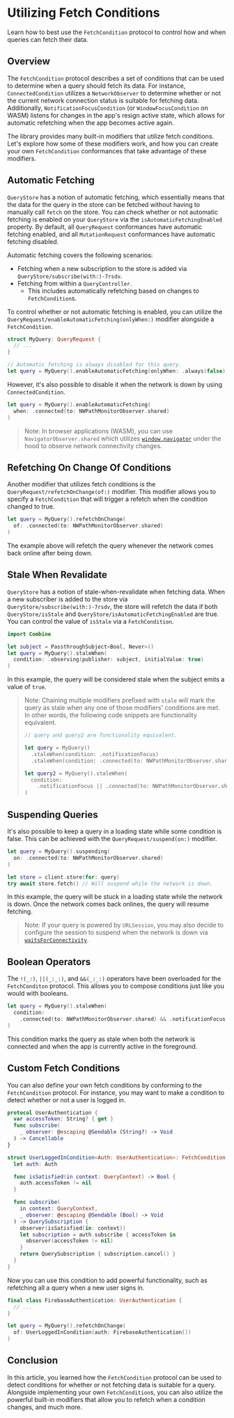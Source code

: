 # Utilizing Fetch Conditions

Learn how to best use the ``FetchCondition`` protocol to control how and when queries can fetch their data.

## Overview

The `FetchCondition` protocol describes a set of conditions that can be used to determine when a query should fetch its data. For instance, ``ConnectedCondition`` utilizes a ``NetworkObserver`` to determine whether or not the current network connection status is suitable for fetching data. Additionally, ``NotificationFocusCondition`` (or `WindowFocusCondition` on WASM) listens for changes in the app's resign active state, which allows for automatic refetching when the app becomes active again.

The library provides many built-in modifiers that utilize fetch conditions. Let's explore how some of these modifiers work, and how you can create your own `FetchCondition` conformances that take advantage of these modifiers.

## Automatic Fetching

``QueryStore`` has a notion of automatic fetching, which essentially means that the data for the query in the store can be fetched without having to manually call `fetch` on the store. You can check whether or not automatic fetching is enabled on your `QueryStore` via the `isAutomaticFetchingEnabled` property. By default, all ``QueryRequest`` conformances have automatic fetching enabled, and all ``MutationRequest`` conformances have automatic fetching disabled.

Automatic fetching covers the following scenarios:
- Fetching when a new subscription to the store is added via ``QueryStore/subscribe(with:)-7rsdv``.
- Fetching from within a ``QueryController``.
  - This includes automatically refetching based on changes to `FetchCondition`s.

To control whether or not automatic fetching is enabled, you can utilize the ``QueryRequest/enableAutomaticFetching(onlyWhen:)`` modifier alongside a `FetchCondition`.

```swift
struct MyQuery: QueryRequest {
  // ...
}

// Automatic fetching is always disabled for this query.
let query = MyQuery().enableAutomaticFetching(onlyWhen: .always(false))
```

However, it's also possible to disable it when the network is down by using `ConnectedCondition`.

```swift
let query = MyQuery().enableAutomaticFetching(
  when: .connected(to: NWPathMonitorObserver.shared)
)
```

> Note: In browser applications (WASM), you can use `NavigatorObserver.shared` which utilizes [`window.navigator`](https://developer.mozilla.org/en-US/docs/Web/API/Navigator) under the hood to observe network connectivity changes.

## Refetching On Change Of Conditions

Another modifier that utilizes fetch conditions is the ``QueryRequest/refetchOnChange(of:)`` modifier. This modifier allows you to specify a `FetchCondition` that will trigger a refetch when the condition changed to true.

```swift
let query = MyQuery().refetchOnChange(
  of: .connected(to: NWPathMonitorObserver.shared)
)
```

The example above will refetch the query whenever the network comes back online after being down.

## Stale When Revalidate

`QueryStore` has a notion of stale-when-revalidate when fetching data. When a new subscriber is added to the store via ``QueryStore/subscribe(with:)-7rsdv``, the store will refetch the data if both ``QueryStore/isStale`` and ``QueryStore/isAutomaticFetchingEnabled`` are true. You can control the value of `isStale` via a `FetchCondition`.

```swift
import Combine

let subject = PassthroughSubject<Bool, Never>()
let query = MyQuery().staleWhen(
  condition: .observing(publisher: subject, initialValue: true)
)
```

In this example, the query will be considered stale when the subject emits a value of `true`.

> Note: Chaining multiple modifiers prefixed with `stale` will mark the query as stale when any one of those modifiers' conditions are met. In other words, the following code snippets are functionality equivalent.
> ```swift
> // query and query2 are functionality equivalent.
>
> let query = MyQuery()
>   .staleWhen(condition: .notificationFocus)
>   .staleWhen(condition: .connected(to: NWPathMonitorObserver.shared))
>
> let query2 = MyQuery().staleWhen(
>   condition:
>     .notificationFocus || .connected(to: NWPathMonitorObserver.shared)
> )
> ```

## Suspending Queries

It's also possible to keep a query in a loading state while some condition is false. This can be achieved with the ``QueryRequest/suspend(on:)`` modifier.

```swift
let query = MyQuery().suspending(
  on: .connected(to: NWPathMonitorObserver.shared)
)

let store = client.store(for: query)
try await store.fetch() // Will suspend while the network is down.
```

In this example, the query will be stuck in a loading state while the network is down. Once the network comes back onlines, the query will resume fetching.

> Note: If your query is powered by `URLSession`, you may also decide to configure the session to suspend when the network is down via [`waitsForConnectivity`](https://developer.apple.com/documentation/foundation/urlsessionconfiguration/2908812-waitsforconnectivity).

## Boolean Operators

The ``!(_:)``, ``||(_:_:)``, and ``&&(_:_:)`` operators have been overloaded for the `FetchConditon` protocol. This allows you to compose conditions just like you would with booleans.

```swift
let query = MyQuery().staleWhen(
  condition:
    .connected(to: NWPathMonitorObserver.shared) && .notificationFocus
)
```

This condition marks the query as stale when both the network is connected and when the app is currently active in the foreground.

## Custom Fetch Conditions

You can also define your own fetch conditions by conforming to the `FetchCondition` protocol. For instance, you may want to make a condition to detect whether or not a user is logged in.

```swift
protocol UserAuthentication {
  var accessToken: String? { get }
  func subscribe(
    _ observer: @escaping @Sendable (String?) -> Void
  ) -> Cancellable
}

struct UserLoggedInCondition<Auth: UserAuthentication>: FetchCondition {
  let auth: Auth

  func isSatisfied(in context: QueryContext) -> Bool {
    auth.accessToken != nil
  }

  func subscribe(
    in context: QueryContext,
    _ observer: @escaping @Sendable (Bool) -> Void
  ) -> QuerySubscription {
    observer(isSatisfied(in: context))
    let subscription = auth.subscribe { accessToken in
      observer(accessToken != nil)
    }
    return QuerySubscription { subscription.cancel() }
  }
}
```

Now you can use this condition to add powerful functionality, such as refetching all a query when a new user signs in.

```swift
final class FirebaseAuthentication: UserAuthentication {
  // ...
}

let query = MyQuery().refetchOnChange(
  of: UserLoggedInCondition(auth: FirebaseAuthentication())
)
```

## Conclusion

In this article, you learned how the `FetchCondition` protocol can be used to detect conditions for whether or not fetching data is suitable for a query. Alongside implementing your own `FetchCondition`s, you can also utilize the powerful built-in modifiers that allow you to refetch when a condition changes, and much more.
